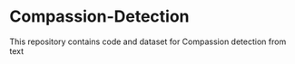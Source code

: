 # Compassion-Detection
This repository contains code and dataset for Compassion detection from text
